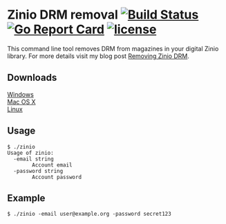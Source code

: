 # Zinio DRM removal [![Build Status](https://travis-ci.org/Metalnem/zinio.svg?branch=master)](https://travis-ci.org/Metalnem/zinio) [![Go Report Card](https://goreportcard.com/badge/github.com/metalnem/zinio)](https://goreportcard.com/report/github.com/metalnem/zinio) [![license](https://img.shields.io/badge/license-MIT-blue.svg?style=flat)](https://raw.githubusercontent.com/metalnem/zinio/master/LICENSE)

This command line tool removes DRM from magazines in your digital Zinio library.
For more details visit my blog post
[Removing Zinio DRM](https://mijailovic.net/2017/06/06/removing-zinio-drm/).

## Downloads

[Windows](https://github.com/Metalnem/zinio/releases/download/v1.0.3/zinio-win64-1.0.3.zip)  
[Mac OS X](https://github.com/Metalnem/zinio/releases/download/v1.0.3/zinio-darwin64-1.0.3.zip)  
[Linux](https://github.com/Metalnem/zinio/releases/download/v1.0.3/zinio-linux64-1.0.3.zip)


## Usage

```
$ ./zinio
Usage of zinio:
  -email string
    	Account email
  -password string
    	Account password
```

## Example

```
$ ./zinio -email user@example.org -password secret123 
```
